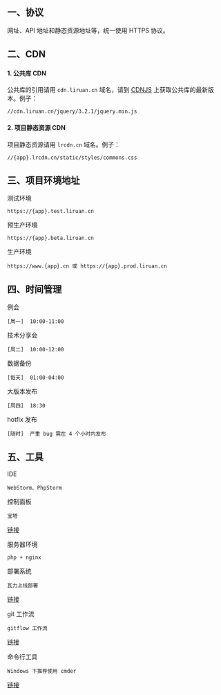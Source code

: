 ## 一、协议
网址、API 地址和静态资源地址等，统一使用 HTTPS 协议。

## 二、CDN
#### 1. 公共库 CDN
公共库的引用请用 `cdn.liruan.cn` 域名，请到 [CDNJS](https://cdnjs.com/) 上获取公共库的最新版本。例子：
```
//cdn.liruan.cn/jquery/3.2.1/jquery.min.js
```

#### 2. 项目静态资源 CDN
项目静态资源请用 `lrcdn.cn` 域名。例子：
```
//{app}.lrcdn.cn/static/styles/commons.css
```

## 三、项目环境地址
测试环境
```
https://{app}.test.liruan.cn
```

预生产环境
```
https://{app}.beta.liruan.cn
```

生产环境
```
https://www.{app}.cn 或 https://{app}.prod.liruan.cn
```

## 四、时间管理
例会
```
[周一]  10:00-11:00
```

技术分享会
```
[周二]  10:00-12:00
```

数据备份
```
[每天]  01:00-04:00
```

大版本发布
```
[周四]  18:30
```

hotfix 发布
```
[随时]  严重 bug 需在 4 个小时内发布
```

## 五、工具
IDE
```
WebStorm、PhpStorm
```

控制面板
```
宝塔
```
[链接](https://www.bt.cn/)

服务器环境
```
php + nginx
```

部署系统
```
瓦力上线部署
```
[链接](https://walle-web.io/)

git 工作流
```
gitflow 工作流
```
[链接](https://github.com/zhaotoday/product-workflow)

命令行工具
```
Windows 下推荐使用 cmder
```
[链接](http://cmder.net/)

